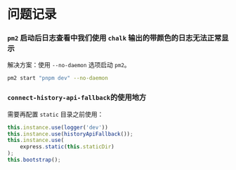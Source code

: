 <!--
 * @Author: shufei.han
 * @Date: 2024-08-02 10:21:24
 * @LastEditors: shufei.han
 * @LastEditTime: 2024-08-02 10:39:38
 * @FilePath: \servers\README.md
 * @Description: 
-->
# 问题记录

### `pm2` 启动后日志查看中我们使用 `chalk` 输出的带颜色的日志无法正常显示

解决方案：使用 `--no-daemon` 选项启动 `pm2`。
```bash
pm2 start "pnpm dev" --no-daemon
```

### `connect-history-api-fallback`的使用地方

需要再配置 `static` 目录之前使用：
```ts
this.instance.use(logger('dev'))
this.instance.use(historyApiFallback());
this.instance.use(
    express.static(this.staticDir)
);
this.bootstrap();
```
